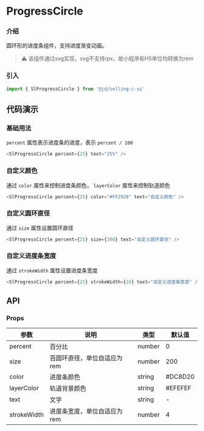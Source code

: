 # ProgressCircle
### 介绍
圆环形的进度条组件，支持进度渐变动画。
> ⚠️ 该组件通过svg实现，svg不支持rpx，故小程序和H5单位均转换为rem
### 引入
```js
import { SlProgressCircle } from '@jd/selling-c-ui'
```
## 代码演示
### 基础用法
`percent` 属性表示进度条的进度，表示 `percent / 100`
```js
<SlProgressCircle percent={25} text="25%" />
```
### 自定义颜色
通过 `color` 属性来控制进度条颜色， `layerColor` 属性来控制轨道颜色
```js
<SlProgressCircle percent={25} color="#FF2929" text="自定义颜色" />
```
### 自定义圆环直径
通过 `size` 属性设置圆环直径
```js
<SlProgressCircle percent={25} size={300} text="自定义圆环直径" />
```

### 自定义进度条宽度
通过 `strokeWidth` 属性设置进度条宽度
```js
<SlProgressCircle percent={25} strokeWidth={10} text="自定义进度条宽度" />
```
## API
### Props
|  参数   | 说明  | 类型 | 默认值 |
|  ----  | ----  | ---- | ---- |
| percent | 百分比 | number | 0 |
| size | 百圆环直径，单位自适应为rem | number | 200 |
| color | 进度条颜色 | string | #DC8D20 |
| layerColor | 轨道背景颜色 | string | #EFEFEF |
| text | 文字 | string | - |
| strokeWidth | 进度条宽度，单位自适应为rem | number | 4 |